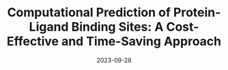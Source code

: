 ---
title: "Computational Prediction of Protein-Ligand Binding Sites: A Cost-Effective and Time-Saving Approach"
collection: talks
type: "Invited speaker"
permalink: /talks/2023-09-28-ICBB
venue: "The 13th International Conference on Biotechnology and Bioengineering (ICBB2023)"
date: 2023-09-28
location: "Italy"
---